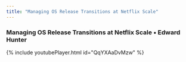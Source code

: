 ```yaml
---
title: "Managing OS Release Transitions at Netflix Scale"
---
```


### Managing OS Release Transitions at Netflix Scale • Edward Hunter

{% include youtubePlayer.html id="QqYXAaDvMzw" %}

